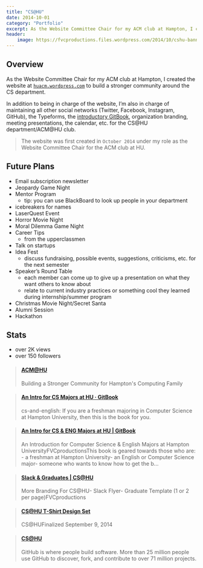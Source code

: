 ```yaml
---
title: "CS@HU"
date: 2014-10-01
category: "Portfolio"
excerpt: As the Website Committee Chair for my ACM club at Hampton, I created the website at huacm.wordpress.com to build a stronger community around the CS department.
header:
    image: https://fvcproductions.files.wordpress.com/2014/10/cshu-banner.jpg
---
```


## Overview

As the Website Committee Chair for my ACM club at Hampton, I created the website at [`huacm.wordpress.com`](https://huacm.wordpress.com "CS@HU") to build a stronger community around the CS department.

In addition to being in charge of the website, I’m also in charge of maintaining all other social networks (Twitter, Facebook, Instagram, GitHub), the Typeforms, the [introductory GitBook](https://bit.ly/hu-book "GitBook"), organization branding, meeting presentations, the calendar, etc. for the CS@HU department/ACM@HU club.

> The website was first created in `October 2014` under my role as the Website Committee Chair for the ACM club at HU.

## Future Plans

- Email subscription newsletter
- Jeopardy Game Night
- Mentor Program
  - tip: you can use BlackBoard to look up people in your department
- icebreakers for names
- LaserQuest Event
- Horror Movie Night
- Moral Dilemma Game Night
- Career Tips
  - from the upperclassmen
- Talk on startups
- Idea Fest
  - discuss fundraising, possible events, suggestions, criticisms, etc. for the next semester
- Speaker’s Round Table
  - each member can come up to give up a presentation on what they want others to know about
  - relate to current industry practices or something cool they learned during internship/summer program
- Christmas Movie Night/Secret Santa
- Alumni Session
- Hackathon

## Stats

- over 2K views
- over 150 followers

<blockquote class="embedly-card"><h4><a href="https://huacm.wordpress.com">ACM@HU</a></h4><p>Building a Stronger Community for Hampton's Computing Family</p></blockquote>

<blockquote class="embedly-card"><h4><a href="https://bit.ly/hu-book">An Intro for CS Majors at HU · GitBook</a></h4><p>cs-and-english: If you are a freshman majoring in Computer Science at Hampton University, then this is the book for you.</p></blockquote>

<blockquote class="embedly-card"><h4><a href="https://www.behance.net/gallery/24431547/An-Intro-for-CS-ENG-Majors-at-HU-GitBook">An Intro for CS & ENG Majors at HU | GitBook</a></h4><p>An Introduction for Computer Science & English Majors at Hampton UniversityFVCproductionsThis book is geared towards those who are: - a freshman at Hampton University- an English or Computer Science major- someone who wants to know how to get the b...</p></blockquote>

<blockquote class="embedly-card"><h4><a href="https://www.behance.net/gallery/24432663/Slack-Graduates-CSHU">Slack & Graduates | CS@HU</a></h4><p>More Branding For CS@HU- Slack Flyer- Graduate Template (1 or 2 per page)FVCproductions</p></blockquote>

<blockquote class="embedly-card"><h4><a href="https://www.behance.net/gallery/19703011/CSHU-T-Shirt-Design-Set">CS@HU T-Shirt Design Set</a></h4><p>CS@HUFinalized September 9, 2014</p></blockquote>

<blockquote class="embedly-card"><h4><a href="https://github.com/CS-HU">CS@HU</a></h4><p>GitHub is where people build software. More than 25 million people use GitHub to discover, fork, and contribute to over 71 million projects.</p></blockquote>